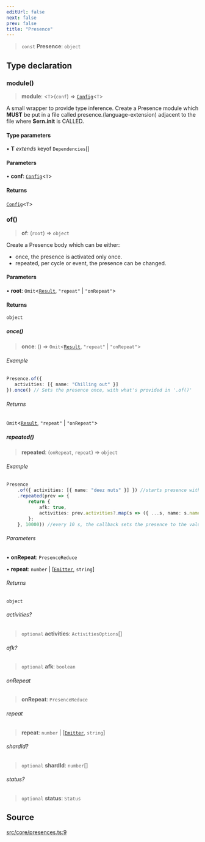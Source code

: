 ```yaml
---
editUrl: false
next: false
prev: false
title: "Presence"
---
```


> `const` **Presence**: `object`

## Type declaration

### module()

> **module**: \<`T`\>(`conf`) => [`Config`](/v4/api/namespaces/presence/type-aliases/config/)\<`T`\>

A small wrapper to provide type inference.
Create a Presence module which **MUST** be put in a file called presence.(language-extension)
adjacent to the file where **Sern.init** is CALLED.

#### Type parameters

• **T** *extends* keyof `Dependencies`[]

#### Parameters

• **conf**: [`Config`](/v4/api/namespaces/presence/type-aliases/config/)\<`T`\>

#### Returns

[`Config`](/v4/api/namespaces/presence/type-aliases/config/)\<`T`\>

### of()

> **of**: (`root`) => `object`

Create a Presence body which can be either: 
- once, the presence is activated only once.
- repeated, per cycle or event, the presence can be changed.

#### Parameters

• **root**: `Omit`\<[`Result`](/v4/api/namespaces/presence/interfaces/result/), `"repeat"` \| `"onRepeat"`\>

#### Returns

`object`

##### once()

> **once**: () => `Omit`\<[`Result`](/v4/api/namespaces/presence/interfaces/result/), `"repeat"` \| `"onRepeat"`\>

###### Example

```ts
Presence.of({
   activities: [{ name: "Chilling out" }]
}).once() // Sets the presence once, with what's provided in '.of()'
 ```

###### Returns

`Omit`\<[`Result`](/v4/api/namespaces/presence/interfaces/result/), `"repeat"` \| `"onRepeat"`\>

##### repeated()

> **repeated**: (`onRepeat`, `repeat`) => `object`

###### Example

```ts
Presence
    .of({ activities: [{ name: "deez nuts" }] }) //starts presence with "deez nuts".
    .repeated(prev => { 
        return {
            afk: true,
            activities: prev.activities?.map(s => ({ ...s, name: s.name+"s" }))
        };
    }, 10000)) //every 10 s, the callback sets the presence to the value returned.
```

###### Parameters

• **onRepeat**: `PresenceReduce`

• **repeat**: `number` \| [[`Emitter`](/v4/api/interfaces/emitter/), `string`]

###### Returns

`object`

###### activities?

> `optional` **activities**: `ActivitiesOptions`[]

###### afk?

> `optional` **afk**: `boolean`

###### onRepeat

> **onRepeat**: `PresenceReduce`

###### repeat

> **repeat**: `number` \| [[`Emitter`](/v4/api/interfaces/emitter/), `string`]

###### shardId?

> `optional` **shardId**: `number`[]

###### status?

> `optional` **status**: `Status`

## Source

[src/core/presences.ts:9](https://github.com/sern-handler/handler/blob/3f703c17b88b6add7de919772e7b2a7faffd3910/src/core/presences.ts#L9)
